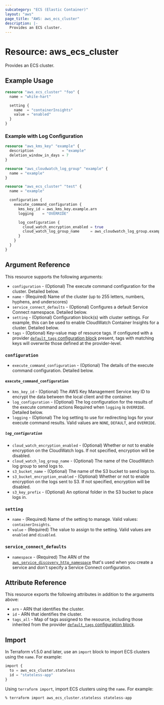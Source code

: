 ```yaml
---
subcategory: "ECS (Elastic Container)"
layout: "aws"
page_title: "AWS: aws_ecs_cluster"
description: |-
  Provides an ECS cluster.
---
```


# Resource: aws_ecs_cluster

Provides an ECS cluster.

## Example Usage

```terraform
resource "aws_ecs_cluster" "foo" {
  name = "white-hart"

  setting {
    name  = "containerInsights"
    value = "enabled"
  }
}
```

### Example with Log Configuration

```terraform
resource "aws_kms_key" "example" {
  description             = "example"
  deletion_window_in_days = 7
}

resource "aws_cloudwatch_log_group" "example" {
  name = "example"
}

resource "aws_ecs_cluster" "test" {
  name = "example"

  configuration {
    execute_command_configuration {
      kms_key_id = aws_kms_key.example.arn
      logging    = "OVERRIDE"

      log_configuration {
        cloud_watch_encryption_enabled = true
        cloud_watch_log_group_name     = aws_cloudwatch_log_group.example.name
      }
    }
  }
}
```

## Argument Reference

This resource supports the following arguments:

* `configuration` - (Optional) The execute command configuration for the cluster. Detailed below.
* `name` - (Required) Name of the cluster (up to 255 letters, numbers, hyphens, and underscores)
* `service_connect_defaults` - (Optional) Configures a default Service Connect namespace. Detailed below.
* `setting` - (Optional) Configuration block(s) with cluster settings. For example, this can be used to enable CloudWatch Container Insights for a cluster. Detailed below.
* `tags` - (Optional) Key-value map of resource tags. If configured with a provider [`default_tags` configuration block](https://registry.terraform.io/providers/hashicorp/aws/latest/docs#default_tags-configuration-block) present, tags with matching keys will overwrite those defined at the provider-level.

### `configuration`

* `execute_command_configuration` - (Optional) The details of the execute command configuration. Detailed below.

#### `execute_command_configuration`

* `kms_key_id` - (Optional) The AWS Key Management Service key ID to encrypt the data between the local client and the container.
* `log_configuration` - (Optional) The log configuration for the results of the execute command actions Required when `logging` is `OVERRIDE`. Detailed below.
* `logging` - (Optional) The log setting to use for redirecting logs for your execute command results. Valid values are `NONE`, `DEFAULT`, and `OVERRIDE`.

##### `log_configuration`

* `cloud_watch_encryption_enabled` - (Optional) Whether or not to enable encryption on the CloudWatch logs. If not specified, encryption will be disabled.
* `cloud_watch_log_group_name` - (Optional) The name of the CloudWatch log group to send logs to.
* `s3_bucket_name` - (Optional) The name of the S3 bucket to send logs to.
* `s3_bucket_encryption_enabled` - (Optional) Whether or not to enable encryption on the logs sent to S3. If not specified, encryption will be disabled.
* `s3_key_prefix` - (Optional) An optional folder in the S3 bucket to place logs in.

### `setting`

* `name` - (Required) Name of the setting to manage. Valid values: `containerInsights`.
* `value` -  (Required) The value to assign to the setting. Valid values are `enabled` and `disabled`.

### `service_connect_defaults`

* `namespace` - (Required) The ARN of the [`aws_service_discovery_http_namespace`](/docs/providers/aws/r/service_discovery_http_namespace.html) that's used when you create a service and don't specify a Service Connect configuration.

## Attribute Reference

This resource exports the following attributes in addition to the arguments above:

* `arn` - ARN that identifies the cluster.
* `id` - ARN that identifies the cluster.
* `tags_all` - Map of tags assigned to the resource, including those inherited from the provider [`default_tags` configuration block](https://registry.terraform.io/providers/hashicorp/aws/latest/docs#default_tags-configuration-block).

## Import

In Terraform v1.5.0 and later, use an `import` block to import ECS clusters using the `name`. For example:

```terraform
import {
  to = aws_ecs_cluster.stateless
  id = "stateless-app"
}
```

Using `terraform import`, import ECS clusters using the `name`. For example:

```console
% terraform import aws_ecs_cluster.stateless stateless-app
```
